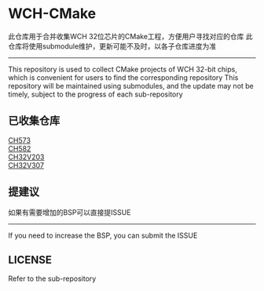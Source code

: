 # WCH-CMake

此仓库用于合并收集WCH 32位芯片的CMake工程，方便用户寻找对应的仓库
此仓库将使用submodule维护，更新可能不及时，以各子仓库进度为准

---

This repository is used to collect CMake projects of WCH 32-bit chips, which is convenient for users to find the corresponding repository
This repository will be maintained using submodules, and the update may not be timely, subject to the progress of each sub-repository

## 已收集仓库

[CH573](https://github.com/dreamcmi/CH573-CMake)  
[CH582](https://github.com/dreamcmi/CH582-CMake)  
[CH32V203](https://github.com/dreamcmi/CH32V203-CMake)  
[CH32V307](https://github.com/dreamcmi/CH32V307-CMake)   

## 提建议
如果有需要增加的BSP可以直接提ISSUE

---

If you need to increase the BSP, you can submit the ISSUE

## LICENSE

Refer to the sub-repository
